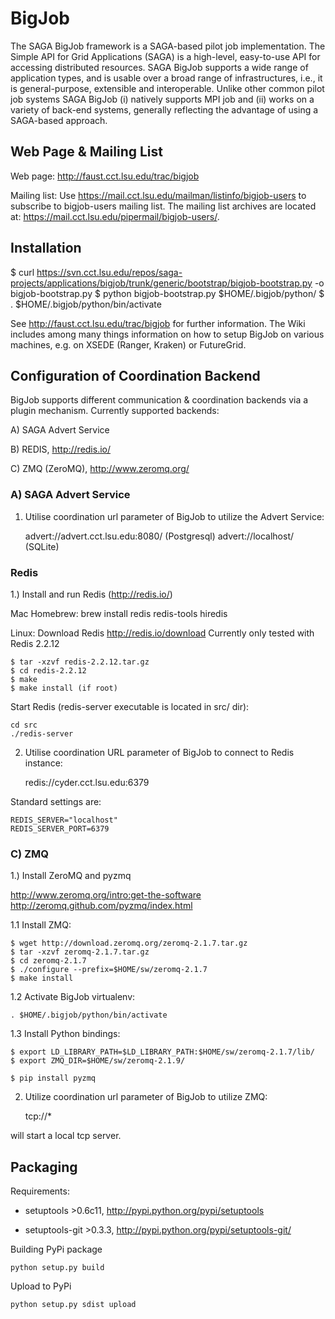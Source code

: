 BigJob  
=============

The SAGA BigJob framework is a SAGA-based pilot job implementation. The  Simple API for Grid Applications (SAGA) is a high-level, easy-to-use API for accessing distributed resources. SAGA BigJob supports a wide range of application types, and is usable over a broad range of infrastructures, i.e., it is general-purpose, extensible and interoperable. Unlike other common pilot job systems SAGA BigJob 
(i) natively supports MPI job and 
(ii) works on a variety of back-end systems, generally reflecting the advantage of using a SAGA-based approach. 



Web Page & Mailing List
-------------

Web page: http://faust.cct.lsu.edu/trac/bigjob

Mailing list:  Use https://mail.cct.lsu.edu/mailman/listinfo/bigjob-users to subscribe to bigjob-users mailing list. The mailing list archives are located at:  https://mail.cct.lsu.edu/pipermail/bigjob-users/.

Installation
-------------

$ curl https://svn.cct.lsu.edu/repos/saga-projects/applications/bigjob/trunk/generic/bootstrap/bigjob-bootstrap.py -o bigjob-bootstrap.py
$ python bigjob-bootstrap.py $HOME/.bigjob/python/
$ . $HOME/.bigjob/python/bin/activate

See http://faust.cct.lsu.edu/trac/bigjob for further information. The Wiki includes among many things information on how to setup BigJob on various machines, e.g. on XSEDE (Ranger, Kraken) or FutureGrid.


Configuration of Coordination Backend
-------------------------------------

BigJob supports different communication & coordination backends via a plugin mechanism.
Currently supported backends:

A) SAGA Advert Service

B) REDIS, http://redis.io/

C) ZMQ (ZeroMQ), http://www.zeromq.org/


### A) SAGA Advert Service

1) Utilise coordination url parameter of BigJob to utilize the Advert Service:

	advert://advert.cct.lsu.edu:8080/ (Postgresql)
	advert://localhost/ (SQLite)


### Redis

1.) Install and run Redis (http://redis.io/)

Mac Homebrew:
	brew install redis redis-tools hiredis

Linux:
Download Redis http://redis.io/download
Currently only tested with Redis 2.2.12

	$ tar -xzvf redis-2.2.12.tar.gz
	$ cd redis-2.2.12
	$ make
	$ make install (if root)


Start Redis (redis-server executable is located in src/ dir):

	cd src
	./redis-server


2) Utilise coordination URL parameter of BigJob to connect to Redis instance:

	redis://cyder.cct.lsu.edu:6379

Standard settings are:

	REDIS_SERVER="localhost"
	REDIS_SERVER_PORT=6379


### C) ZMQ

1.) Install ZeroMQ and pyzmq

http://www.zeromq.org/intro:get-the-software
http://zeromq.github.com/pyzmq/index.html

1.1 Install ZMQ:

	$ wget http://download.zeromq.org/zeromq-2.1.7.tar.gz
	$ tar -xzvf zeromq-2.1.7.tar.gz
	$ cd zeromq-2.1.7
	$ ./configure --prefix=$HOME/sw/zeromq-2.1.7
	$ make install


1.2 Activate BigJob virtualenv:

	. $HOME/.bigjob/python/bin/activate

1.3 Install Python bindings:

	$ export LD_LIBRARY_PATH=$LD_LIBRARY_PATH:$HOME/sw/zeromq-2.1.7/lib/
	$ export ZMQ_DIR=$HOME/sw/zeromq-2.1.9/
	
	$ pip install pyzmq


2) Utilize coordination url parameter of BigJob to utilize ZMQ:

	tcp://*

will start a local tcp server.



Packaging
-------------------------------------

Requirements:

*  setuptools >0.6c11, http://pypi.python.org/pypi/setuptools

*  setuptools-git >0.3.3, http://pypi.python.org/pypi/setuptools-git/

Building PyPi package

	python setup.py build

Upload to PyPi

	python setup.py sdist upload
